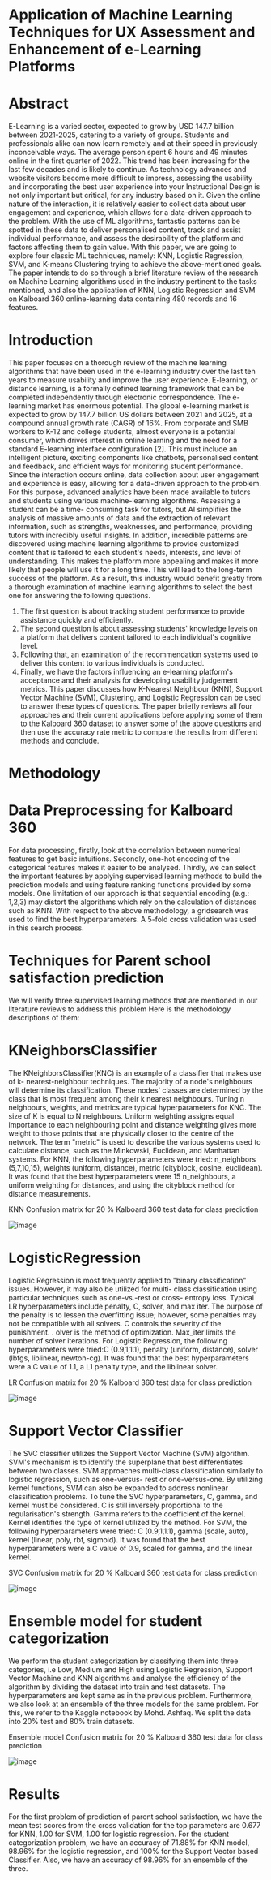 # Application of Machine Learning Techniques for UX Assessment and Enhancement of e-Learning Platforms

# Abstract 
E-Learning is a varied sector, expected to grow by USD 147.7 billion between 2021-2025, catering to a variety of groups. Students and professionals alike can now learn remotely and at their speed in previously inconceivable ways. The average person spent 6 hours and 49 minutes online in the first quarter of 2022. This trend has been increasing for the last few decades and is likely to continue. As technology advances and website visitors become more difficult to impress, assessing the usability and incorporating the best user experience into your Instructional Design is not only important but critical, for any industry based on it. Given the online nature of the interaction, it is relatively easier to collect data about user engagement and experience, which allows for a data-driven approach to the problem. With the use of ML algorithms, fantastic patterns can be spotted in these data to deliver personalised content, track and assist individual performance, and assess the desirability of the platform and factors affecting them to gain value. With this paper, we are going to explore four classic ML techniques, namely: KNN, Logistic Regression, SVM, and K-means Clustering trying to achieve the above-mentioned goals. The paper intends to do so through a brief literature review of the research on Machine Learning algorithms used in the industry pertinent to the tasks mentioned, and also the application of KNN, Logistic Regression and SVM on Kalboard 360 online-learning data containing 480 records and 16 features.

# Introduction
This paper focuses on a thorough review of the machine learning algorithms that have been used in the e-learning industry over the last ten years to measure usability and improve the user experience.
E-learning, or distance learning, is a formally defined learning framework that can be completed independently through electronic correspondence. The e-learning market has enormous potential. The global e-learning market is expected to grow by
147.7 billion US dollars between 2021 and 2025, at a compound annual growth rate (CAGR) of 16%. From corporate and SMB workers to K-12 and college students, almost everyone is a potential consumer, which drives interest in online learning and the need for a standard E-learning interface configuration [2]. This must include an intelligent picture, exciting components like chatbots, personalised content and feedback, and efficient ways for monitoring student performance.
Since the interaction occurs online, data collection about user engagement and experience is easy, allowing for a data-driven approach to the problem. For this purpose, advanced analytics have been made available to tutors and students using various machine-learning algorithms. Assessing a student can be a time- consuming task for tutors, but AI simplifies the analysis of massive amounts of data and the extraction of relevant information, such as strengths, weaknesses, and performance, providing tutors with incredibly useful insights. In addition, incredible patterns are discovered using machine learning algorithms to provide customized content that is tailored to each student's needs, interests, and level of understanding. This makes the platform more appealing and makes it more likely that people will use it for a long time. This will lead to the long-term success of the platform.
As a result, this industry would benefit greatly from a thorough examination of machine learning algorithms to select the best one for answering the following questions.
1. The first question is about tracking student performance to provide assistance quickly and efficiently.
2. The second question is about assessing students' knowledge levels on a platform that delivers content tailored to each individual's cognitive level.
3. Following that, an examination of the recommendation systems used to deliver this content to various individuals is conducted.
4. Finally, we have the factors influencing an e-learning platform's acceptance and their analysis for developing usability judgement metrics.
This paper discusses how K-Nearest Neighbour (KNN), Support Vector Machine (SVM), Clustering, and Logistic Regression can be used to answer these types of questions. The paper briefly reviews all four approaches and their current applications before applying some of them to the Kalboard 360 dataset to answer some of the above questions and then use the accuracy rate metric to compare the results from different methods and conclude.

# Methodology
# Data Preprocessing for Kalboard 360
For data processing, firstly, look at the correlation between numerical features to get basic intuitions. Secondly, one-hot encoding of the categorical features makes it easier to be analysed. Thirdly, we can select the important features by applying supervised learning methods to build the prediction models and using feature ranking functions provided by some models. One limitation of our approach is that sequential encoding (e.g.: 1,2,3) may distort the algorithms which rely on the calculation of distances such as KNN.
With respect to the above methodology, a gridsearch was used to find the best hyperparameters. A 5-fold cross validation was used in this search process.

# Techniques for Parent school satisfaction prediction
We will verify three supervised learning methods that are mentioned in our literature reviews to address this problem Here is the methodology descriptions of them:

# KNeighborsClassifier
The KNeighborsClassifier(KNC) is an example of a classifier that makes use of k- nearest-neighbour techniques. The majority of a node's neighbours will determine its classification. These nodes' classes are determined by the class that is most frequent among their k nearest neighbours. Tuning n neighbours, weights, and metrics are typical hyperparameters for KNC. The size of K is equal to N neighbours. Uniform weighting assigns equal importance to each neighbouring point and distance weighting gives more weight to those points that are physically closer to the centre of the network. The term "metric" is used to describe the various systems used to calculate distance, such as the Minkowski, Euclidean, and Manhattan systems.
For KNN, the following hyperparameters were tried: n_neighbors (5,7,10,15), weights (uniform, distance), metric (cityblock, cosine, euclidean). It was found that the best hyperparameters were 15 n_neighbours, a uniform weighting for distances, and using the cityblock method for distance measurements.

KNN Confusion matrix for 20 % Kalboard 360 test data for class prediction

![image](https://user-images.githubusercontent.com/127405318/225853851-48e0f316-5d66-4b19-b9b2-0d83c88d2b4d.png)

# LogisticRegression
Logistic Regression is most frequently applied to "binary classification" issues. However, it may also be utilized for multi- class classification using particular techniques such as one-vs.-rest or cross- entropy loss. Typical LR hyperparameters include penalty, C, solver, and max iter. The purpose of the penalty is to lessen the overfitting issue; however, some penalties may not be compatible with all solvers. C controls the severity of the punishment. . olver is the method of optimization. Max_iter limits the number of solver iterations.
For Logistic Regression, the following hyperparameters were tried:C (0.9,1,1.1), penalty (uniform, distance), solver (lbfgs, liblinear, newton-cg). It was found that the best hyperparameters were a C value of 1.1, a L1 penalty type, and the liblinear solver.

LR Confusion matrix for 20 % Kalboard 360 test data for class prediction

![image](https://user-images.githubusercontent.com/127405318/225853775-eebcb83e-07f5-4857-8ed8-bd10ccc1fbc9.png)

# Support Vector Classifier
The SVC classifier utilizes the Support Vector Machine (SVM) algorithm. SVM's mechanism is to identify the superplane that best differentiates between two classes. SVM approaches multi-class classification similarly to logistic regression, such as one-versus- rest or one-versus-one. By utilizing kernel functions, SVM can also be expanded to address nonlinear classification problems. To tune the SVC hyperparameters, C, gamma, and kernel must be considered. C is still inversely proportional to the regularisation's strength. Gamma refers to the coefficient of the kernel. Kernel identifies the type of kernel utilized by the method.
For SVM, the following hyperparameters were tried: C (0.9,1,1.1), gamma (scale, auto), kernel (linear, poly, rbf, sigmoid). It was found that the best hyperparameters were a C value of 0.9, scaled for gamma, and the linear kernel.

SVC Confusion matrix for 20 % Kalboard 360 test data for class prediction

![image](https://user-images.githubusercontent.com/127405318/225853822-c436af65-5197-4e5c-a2f5-8ded73249f00.png)

# Ensemble model for student categorization
We perform the student categorization by classifying them into three categories, i.e Low, Medium and High using Logistic Regression, Support Vector Machine and KNN algorithms and analyse the efficiency of the algorithm by dividing the dataset into train and test datasets. The hyperparameters are kept same as in the previous problem. Furthermore, we also look at an ensemble of the three models for the same problem. For this, we refer to the Kaggle notebook by Mohd. Ashfaq. We split the data into 20% test and 80% train datasets.

Ensemble model Confusion matrix for 20 % Kalboard 360 test data for class prediction

![image](https://user-images.githubusercontent.com/127405318/225853889-27f003c4-3d8e-4550-962a-81c00b76e280.png)

# Results
For the first problem of prediction of parent school satisfaction, we have the mean test scores from the cross validation for the top parameters are 0.677 for KNN, 1.00 for SVM, 1.00 for logistic regression.
For the student categorization problem, we have an accuracy of 71.88% for KNN model, 98.96% for the logistic regression, and 100% for the Support Vector based Classifier. Also, we have an accuracy of 98.96% for an ensemble of the three.
